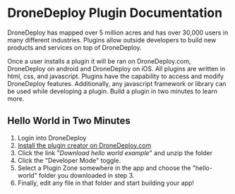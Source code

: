 # DroneDeploy Plugin Documentation

DroneDeploy has mapped over 5 million acres and has over 30,000 users in many different industries. Plugins allow outside developers to build new products and services on top of DroneDeploy.

Once a user installs a plugin it will be ran on DroneDeploy.com, DroneDeploy on android and DroneDeploy on iOS. All plugins are written in html, css, and javascript. Plugins have the capability to access and modify DroneDeploy features. Additionally, any javascript framework or library can be used while developing a plugin. Build a plugin in two minutes to learn more. 

## Hello World in Two Minutes

1. Login into DroneDeploy
2. [Install the plugin creator on DroneDeploy.com](https://www.dronedeploy.com/app2/settings/install/AC9PROD99I3MjA4NTY3LjE1NzM1) 
3. Click the link "*Download hello world example*" and unzip the folder
4. Click the "Developer Mode" toggle.
5. Select a Plugin Zone somewhere in the app and choose the "hello-world" folder you downloaded in step 3.
6. Finally, edit any file in that folder and start building your app!